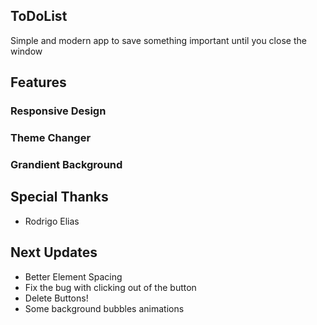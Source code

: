 ## ToDoList
Simple and modern app to save something important until you close the window
## Features
### Responsive Design
### Theme Changer
### Grandient Background
## Special Thanks
- Rodrigo Elias
## Next Updates
- Better Element Spacing 
- Fix the bug with clicking out of the button
- Delete Buttons!
- Some background bubbles animations

